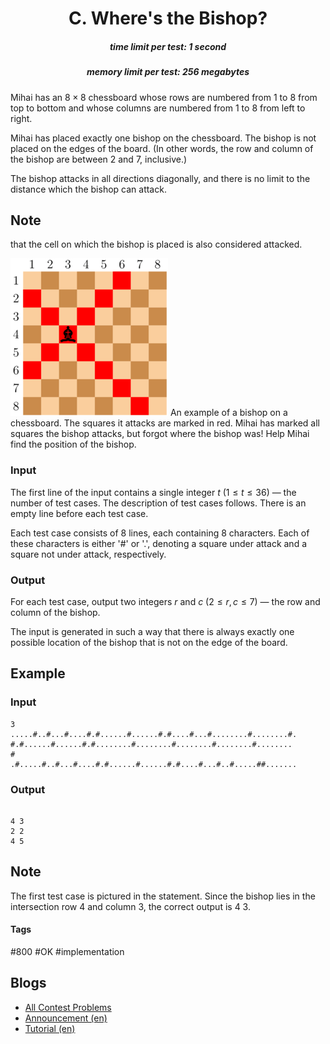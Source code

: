 <h1 style='text-align: center;'> C. Where's the Bishop?</h1>

<h5 style='text-align: center;'>time limit per test: 1 second</h5>
<h5 style='text-align: center;'>memory limit per test: 256 megabytes</h5>

Mihai has an $8 \times 8$ chessboard whose rows are numbered from $1$ to $8$ from top to bottom and whose columns are numbered from $1$ to $8$ from left to right.

Mihai has placed exactly one bishop on the chessboard. The bishop is not placed on the edges of the board. (In other words, the row and column of the bishop are between $2$ and $7$, inclusive.)

The bishop attacks in all directions diagonally, and there is no limit to the distance which the bishop can attack. 
## Note

 that the cell on which the bishop is placed is also considered attacked. 

 ![](images/6209f43aa5d38a9ba43e8c4db93aa9f3bf50b423.png) An example of a bishop on a chessboard. The squares it attacks are marked in red. Mihai has marked all squares the bishop attacks, but forgot where the bishop was! Help Mihai find the position of the bishop.

### Input

The first line of the input contains a single integer $t$ ($1 \leq t \leq 36$) — the number of test cases. The description of test cases follows. There is an empty line before each test case.

Each test case consists of $8$ lines, each containing $8$ characters. Each of these characters is either '#' or '.', denoting a square under attack and a square not under attack, respectively.

### Output

For each test case, output two integers $r$ and $c$ ($2 \leq r, c \leq 7$) — the row and column of the bishop. 

The input is generated in such a way that there is always exactly one possible location of the bishop that is not on the edge of the board.

## Example

### Input


```text
3  
.....#..#...#....#.#......#......#.#....#...#........#........#.  
#.#......#......#.#........#........#........#........#........
#  
.#.....#..#...#....#.#......#......#.#....#...#..#.....##.......
```
### Output

```text

4 3
2 2
4 5

```
## Note

The first test case is pictured in the statement. Since the bishop lies in the intersection row $4$ and column $3$, the correct output is 4 3.



#### Tags 

#800 #OK #implementation 

## Blogs
- [All Contest Problems](../Codeforces_Round_799_(Div._4).md)
- [Announcement (en)](../blogs/Announcement_(en).md)
- [Tutorial (en)](../blogs/Tutorial_(en).md)
